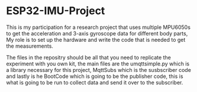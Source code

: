 # ESP32-IMU-Project
This is my participation for a research project that uses multiple MPU6050s to get the acceleration and 3-axis gyroscope data for different body parts, My role is to set up the hardware and write the code that is needed to get the measurements.

The files in the repositry should be all that you need to replicate the experiment with you own kit, the main files are the umqttsimple.py which is a library necessary for this project, MqttSubs which is the susbscriber code and lastly is he BootCode which is going to be the publisher code, this is what is going to be run to collect data and send it over to the subscriber.

